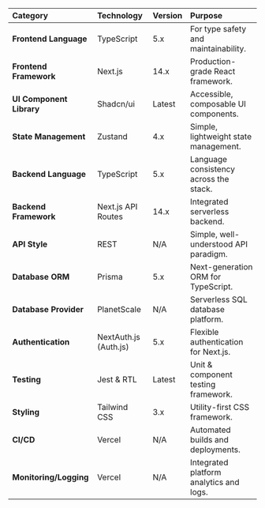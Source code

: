 | Category                 | Technology            | Version | Purpose                                 |
| :----------------------- | :-------------------- | :------ | :-------------------------------------- |
| **Frontend Language**    | TypeScript            | 5.x     | For type safety and maintainability.    |
| **Frontend Framework**   | Next.js               | 14.x    | Production-grade React framework.       |
| **UI Component Library** | Shadcn/ui             | Latest  | Accessible, composable UI components.   |
| **State Management**     | Zustand               | 4.x     | Simple, lightweight state management.   |
| **Backend Language**     | TypeScript            | 5.x     | Language consistency across the stack.  |
| **Backend Framework**    | Next.js API Routes    | 14.x    | Integrated serverless backend.          |
| **API Style**            | REST                  | N/A     | Simple, well-understood API paradigm.   |
| **Database ORM**         | Prisma                | 5.x     | Next-generation ORM for TypeScript.     |
| **Database Provider**    | PlanetScale           | N/A     | Serverless SQL database platform.       |
| **Authentication**       | NextAuth.js (Auth.js) | 5.x     | Flexible authentication for Next.js.    |
| **Testing**              | Jest & RTL            | Latest  | Unit & component testing framework.     |
| **Styling**              | Tailwind CSS          | 3.x     | Utility-first CSS framework.            |
| **CI/CD**                | Vercel                | N/A     | Automated builds and deployments.       |
| **Monitoring/Logging**   | Vercel                | N/A     | Integrated platform analytics and logs. |
